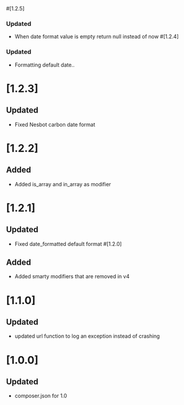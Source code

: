 #[1.2.5]
### Updated
- When date format value is empty return null instead of now
#[1.2.4]
### Updated
- Formatting default date..
# [1.2.3]
## Updated
- Fixed Nesbot carbon date format
# [1.2.2]
## Added
- Added is_array and in_array as modifier

# [1.2.1]
## Updated
- Fixed date_formatted default format 
#[1.2.0]
## Added
- Added smarty modifiers that are removed in v4
# [1.1.0]
## Updated
- updated url function to log an exception instead of crashing

# [1.0.0]
## Updated
- composer.json for 1.0
